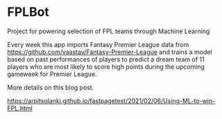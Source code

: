# FPLBot
Project for powering selection of FPL teams through Machine Learning

Every week this app imports Fantasy Premier League data from https://github.com/vaastav/Fantasy-Premier-League and trains a model based on past performances of players to predict a dream team of 11 players who are most likely to score high points during the upcoming gameweek for Premier League. 


More details on this blog post. 

https://arpitsolanki.github.io/fastpagetest/2021/02/06/Using-ML-to-win-FPL.html
